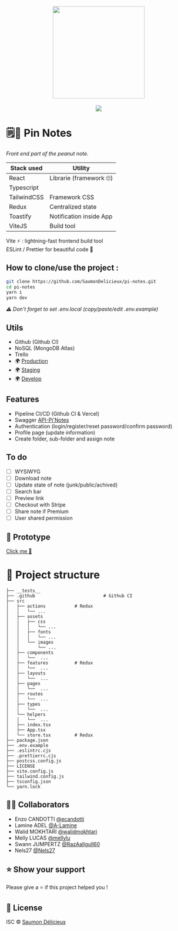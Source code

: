 <h1 align="center">
    <img height="250" src="https://www.pngkey.com/png/full/435-4358013_icon-note-png-notes-icon.png">
</h1>

<p align="center">
	<a href="https://github.com/SaumonDelicieux/pi-notes/raw/master/LICENSE">
		<img src="https://img.shields.io/github/license/SaumonDelicieux/pi-notes">
	</a>
</p>

# 🗒📌 Pin Notes

_Front end part of the peanut note._

| Stack used  | Utility                 |
| ----------- | ----------------------- |
| React       | Librarie (framework 🙄) |
| Typescript  |
| TailwindCSS | Framework CSS           |
| Redux       | Centralized state       |
| Toastify    | Notification inside App |
| ViteJS      | Build tool              |

Vite ⚡️ : lightning-fast frontend build tool  
ESLint / Prettier for beautiful code 🥰

## How to clone/use the project :

```bash
git clone https://github.com/SaumonDelicieux/pi-notes.git
cd pi-notes
yarn i
yarn dev
```

_⚠️ Don't forget to set .env.local (copy/paste/edit .env.example)_

## Utils

-   Github (Github CI)
-   NoSQL (MongoDB Atlas)
-   Trello
-   🌍 [Production](https://pi-notes.vercel.app)
-   🌍 [Staging](https://pi-notes-git-staging-saumon-delicieux.vercel.app)
-   🌍 [Develop](https://pi-notes-git-develop-saumon-delicieux.vercel.app)

## Features

-   Pipeline CI/CD (Github CI & Vercel)
-   Swagger [API-Pi'Notes](https://api-pi-notes.herokuapp.com/docapi)
-   Authentication (login/register/reset password/confirm password)
-   Profile page (update information)
-   Create folder, sub-folder and assign note

## To do

-   [ ] WYSIWYG
-   [ ] Download note
-   [ ] Update state of note (junk/public/achived)
-   [ ] Search bar
-   [ ] Preview link
-   [ ] Checkout with Stripe
-   [ ] Share note if Premium
-   [ ] User shared permission

## :art: Prototype

<a target="_blank" href="https://www.figma.com/file/a7KIMzMch1pOuP1zjBYwdp/Desktop?node-id=0%3A1">Click me 👋</a>

# 🌳 Project structure

```shell
├── __tests__
├── .github                          # Github CI
├── src
│   ├── actions           # Redux
│   │   └── ...
│   ├── assets
│   │   ├── css
│   │   │   └── ...
│   │   ├── fonts
│   │   │   └── ...
│   │   └── images
│   │       └── ...
│   ├── components
│   │   └──  ...
│   ├── features          # Redux
│   │   └──  ...
│   ├── layouts
│   │   └──  ...
│   ├── pages
│   │   └──  ...
│   ├── routes
│   │   └──  ...
│   ├── types
│   │   └──  ...
│   └── helpers
│   │   └──  ...
│   ├── index.tsx
│   ├── App.tsx
│   └── store.tsx         # Redux
├── package.json
├── .env.example
├── .eslintrc.cjs
├── .prettierrc.cjs
├── postcss.config.js
├── LICENSE
├── vite.config.js
├── tailwind.config.js
├── tsconfig.json
└── yarn.lock
```

## 👯‍♂️ Collaborators

-   Enzo CANDOTTI [@ecandotti](https://github.com/ecandotti)
-   Lamine ADEL [@A-Lamine](https://github.com/A-Lamine)
-   Walid MOKHTARI [@walidmokhtari](https://github.com/walidmokhtari)
-   Melly LUCAS [@mellylu](https://github.com/mellylu)
-   Swann JUMPERTZ [@RazAallgull60](https://github.com/RazAallgull60)
-   Nels27 [@Nels27](https://github.com/Nels27)

## ⭐️ Show your support

Please give a :star: if this project helped you !

## 🪪 License

ISC © [Saumon Délicieux](https://github.com/SaumonDelicieux)
